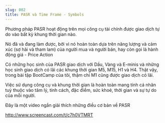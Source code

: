```yaml
---
slug: 002
title: PASR và Time Frame - Symbols
---
```


Phương pháp PASR hoạt động trên mọi công cụ tài chính được giao dịch tự do vào bất kỳ khung thời gian nào.

Nó đã và đang làm được, bởi vì nó hoàn toàn dựa trên năng lượng và cảm xúc (sợ hãi và tham lam) của người mua và người bán, hay còn gọi là hành động giá - Price Action

Có những học sinh của PASR giao dịch với Dầu, Vàng và E-minis và những học sinh giao dịch có lãi các khung thời gian M5, M15, H1 và H4. Thật vậy, trong bài tập BootCamp của tôi, thậm chí M1 cũng được giao dịch có lãi.

Việc sử dụng công cụ và khung thời gian là hoàn toàn mang tính cá nhân tuỳ thuộc vào tâm lý, tính cách, đặc điểm, sức khoẻ, thời gian và sự tự do của mỗi người.

Đây là một video ngắn giải thích những điều cơ bản về PASR

http://www.screencast.com/t/c7h0VTMRT
